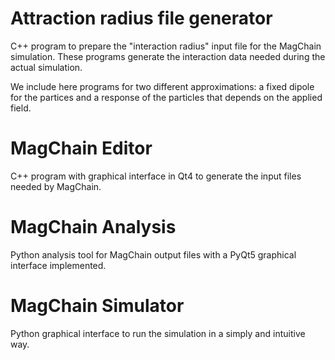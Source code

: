 # Attraction radius file generator
C++ program to prepare the "interaction radius" input file for the MagChain simulation.
These programs generate the interaction data needed during the actual simulation.

We include here programs for two different approximations: a fixed dipole for the partices and a response of the particles that depends on the applied field.

# MagChain Editor
C++ program with graphical interface in Qt4 to generate the input files needed by MagChain.

# MagChain Analysis
Python analysis tool for MagChain output files with a PyQt5 graphical interface implemented.

# MagChain Simulator
Python graphical interface to run the simulation in a simply and intuitive way.
